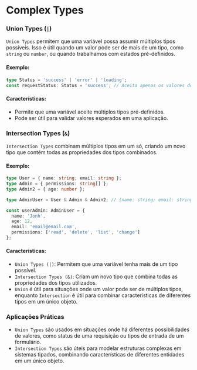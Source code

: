 # Complex Types

### Union Types (`|`)
`Union Types` permitem que uma variável possa assumir múltiplos tipos possíveis. Isso é útil quando um valor pode ser de mais de um tipo, como `string` ou `number`, ou quando trabalhamos com estados pré-definidos.

#### Exemplo:
```typescript
type Status = 'success' | 'error' | 'loading';
const requestStatus: Status = 'success'; // Aceita apenas os valores do tipo Status
```

#### Características:
- Permite que uma variável aceite múltiplos tipos pré-definidos.
- Pode ser útil para validar valores esperados em uma aplicação.

### Intersection Types (`&`)
`Intersection Types` combinam múltiplos tipos em um só, criando um novo tipo que contém todas as propriedades dos tipos combinados.

#### Exemplo:
```typescript
type User = { name: string; email: string };
type Admin = { permissions: string[] };
type Admin2 = { age: number };

type AdminUser = User & Admin & Admin2; // {name: string; email: string; permissions: string[]; age: number}

const userAdmin: AdminUser = {
  name: 'Jonh',
  age: 12,
  email: 'email@email.com',
  permissions: ['read', 'delete', 'list', 'change']
};
```

#### Características:
- `Union Types (|)`: Permitem que uma variável tenha mais de um tipo possível.
- `Intersection Types (&)`: Criam um novo tipo que combina todas as propriedades dos tipos utilizados.
- `Union` é útil para situações onde um valor pode ser de múltiplos tipos, enquanto `Intersection` é útil para combinar características de diferentes tipos em um único objeto.

### Aplicações Práticas
- `Union Types` são usados em situações onde há diferentes possibilidades de valores, como status de uma requisição ou tipos de entrada de um formulário.
- `Intersection Types` são úteis para modelar estruturas complexas em sistemas tipados, combinando características de diferentes entidades em um único objeto.

